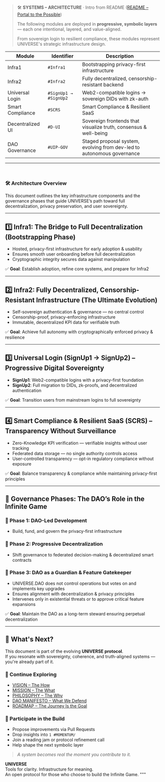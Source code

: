 > 🛠️ **SYSTEMS – ARCHITECTURE** · Intro from README ([README – Portal to the Possible](../README.md#architecture-overview))  
>  
> The following modules are deployed in **progressive, symbolic layers** — each one intentional, layered, and value-aligned.  
>  
> From sovereign login to resilient compliance, these modules represent UNIVERSE's strategic infrastructure design.


| **Module**           | **Identifier**         | **Description**                                                                 |
|----------------------|------------------------|---------------------------------------------------------------------------------|
| Infra1               | `#Infra1`              | Bootstrapping privacy-first infrastructure                                      |
| Infra2               | `#Infra2`              | Fully decentralized, censorship-resistant backend                              |
| Universal Login      | `#SignUp1 → #SignUp2`  | Web2-compatible logins → sovereign DIDs with zk-auth                           |
| Smart Compliance     | `#SCRS`                | Smart Compliance & Resilient SaaS                                              |
| Decentralized UI     | `#D-UI`                | Sovereign frontends that visualize truth, consensus & well-being               |
| DAO Governance       | `#UIP-GOV`             | Staged proposal system, evolving from dev-led to autonomous governance         |



---

<br>

### 🛠️ Architecture Overview <a name="architecture-overview"></a>

This document outlines the key infrastructure components and the governance phases that guide UNIVERSE’s path toward full decentralization, privacy preservation, and user sovereignty.

---

## 1️⃣ Infra1: The Bridge to Full Decentralization (Bootstrapping Phase)

- Hosted, privacy-first infrastructure for early adoption & usability  
- Ensures smooth user onboarding before full decentralization  
- Cryptographic integrity secures data against manipulation  

✅ **Goal**: Establish adoption, refine core systems, and prepare for Infra2

---

## 2️⃣ Infra2: Fully Decentralized, Censorship-Resistant Infrastructure (The Ultimate Evolution)

- Self-sovereign authentication & governance — no central control  
- Censorship-proof, privacy-enforcing infrastructure  
- Immutable, decentralized KPI data for verifiable truth  

✅ **Goal**: Achieve full autonomy with cryptographically enforced privacy & resilience

---

## 3️⃣ Universal Login (SignUp1 → SignUp2) – Progressive Digital Sovereignty

- **SignUp1**: Web2-compatible logins with a privacy-first foundation  
- **SignUp2**: Full migration to DIDs, zk-proofs, and decentralized authentication  

✅ **Goal**: Transition users from mainstream logins to full sovereignty

---

## 4️⃣ Smart Compliance & Resilient SaaS (SCRS) – Transparency Without Surveillance

- Zero-Knowledge KPI verification — verifiable insights without user tracking  
- Federated data storage — no single authority controls access  
- User-controlled transparency — opt-in regulatory compliance without exposure  

✅ **Goal**: Balance transparency & compliance while maintaining privacy-first principles

---

## 📌 Governance Phases: The DAO’s Role in the Infinite Game

### 🔹 Phase 1: DAO-Led Development  
- Build, fund, and govern the privacy-first infrastructure

### 🔹 Phase 2: Progressive Decentralization  
- Shift governance to federated decision-making & decentralized smart contracts

### 🔹 Phase 3: DAO as a Guardian & Feature Gatekeeper  
- UNIVERSE.DAO does not control operations but votes on and implements key upgrades  
- Ensures alignment with decentralization & privacy principles  
- Intervenes only in existential threats or to approve critical feature expansions  

✅ **Goal**: Maintain the DAO as a long-term steward ensuring perpetual decentralization

---

## 🧭 What's Next?

This document is part of the evolving **UNIVERSE protocol**.  
If you resonate with sovereignty, coherence, and truth-aligned systems — you're already part of it.

### 🔗 Continue Exploring

- [VISION – The How](VISION.md)  
- [MISSION – The What](MISSION.md)  
- [PHILOSOPHY – The Why](PHILOSOPHY.md)  
- [DAO MANIFESTO – What We Defend](DAO-MANIFESTO.md)  
- [ROADMAP – The Journey Is the Goal](ROADMAP.md)  

### 🤝 Participate in the Build

- Propose improvements via Pull Requests  
- Drop insights into `1 #MOMENTUM/`  
- Join a reading jam or protocol refinement call  
- Help shape the next symbolic layer

> _A system becomes real the moment you contribute to it._

**UNIVERSE**  
Tools for clarity. Infrastructure for meaning.  
An open protocol for those who choose to build the Infinite Game.
"""
